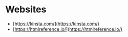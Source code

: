 # Websites

- [https://kinsta.com/](https://kinsta.com/)
- [https://htmlreference.io/](https://htmlreference.io/)